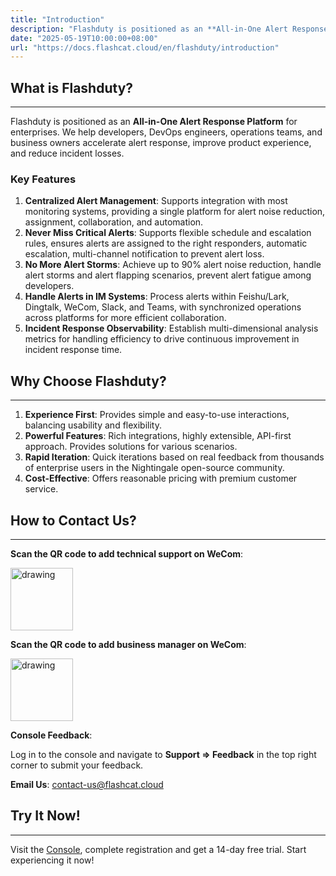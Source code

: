 ```yaml
---
title: "Introduction"
description: "Flashduty is positioned as an **All-in-One Alert Response Platform** for enterprises. We help developers, DevOps engineers, operations teams, and business owners accelerate alert response, improve product experience, and reduce incident losses."
date: "2025-05-19T10:00:00+08:00"
url: "https://docs.flashcat.cloud/en/flashduty/introduction"
---
```


## What is Flashduty?
---

Flashduty is positioned as an **All-in-One Alert Response Platform** for enterprises. We help developers, DevOps engineers, operations teams, and business owners accelerate alert response, improve product experience, and reduce incident losses.

### Key Features
1. **Centralized Alert Management**: Supports integration with most monitoring systems, providing a single platform for alert noise reduction, assignment, collaboration, and automation.
2. **Never Miss Critical Alerts**: Supports flexible schedule and escalation rules, ensures alerts are assigned to the right responders, automatic escalation, multi-channel notification to prevent alert loss.
3. **No More Alert Storms**: Achieve up to 90% alert noise reduction, handle alert storms and alert flapping scenarios, prevent alert fatigue among developers.
4. **Handle Alerts in IM Systems**: Process alerts within Feishu/Lark, Dingtalk, WeCom, Slack, and Teams, with synchronized operations across platforms for more efficient collaboration.
5. **Incident Response Observability**: Establish multi-dimensional analysis metrics for handling efficiency to drive continuous improvement in incident response time.

## Why Choose Flashduty?
---
1. **Experience First**: Provides simple and easy-to-use interactions, balancing usability and flexibility.
2. **Powerful Features**: Rich integrations, highly extensible, API-first approach. Provides solutions for various scenarios.
3. **Rapid Iteration**: Quick iterations based on real feedback from thousands of enterprise users in the Nightingale open-source community.
4. **Cost-Effective**: Offers reasonable pricing with premium customer service.

## How to Contact Us?
---
**Scan the QR code to add technical support on WeCom**:

<img src="https://api.apifox.com/api/v1/projects/4386769/resources/447591/image-preview" alt="drawing" width="100"/>

**Scan the QR code to add business manager on WeCom**:

<img src="https://api.apifox.com/api/v1/projects/4386769/resources/447590/image-preview" alt="drawing" width="100"/>

**Console Feedback**:

Log in to the console and navigate to **Support => Feedback** in the top right corner to submit your feedback.

**Email Us**:
[contact-us@flashcat.cloud](mailto:contact-us@flashcat.cloud)

## Try It Now!
---

Visit the [Console](https://console.flashcat.cloud/login?from=docs-intro), complete registration and get a 14-day free trial. Start experiencing it now! 